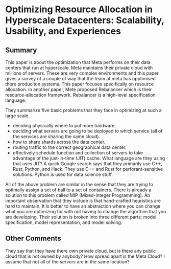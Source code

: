 # Optimizing Resource Allocation in Hyperscale Datacenters: Scalability, Usability, and Experiences
## Summary
This paper is about the optimization that Meta performs on their data centers that run at hyperscale.
Meta maintains their private cloud with millions of servers.
These are very complex environments and this paper gives a survey of a couple of way that the team at meta has opptimised there produciton systems.
This paper focuses specifically on resource allocation.
In another paper, Mete proposed Rebalancer which is their resource-allocation framework.
Rebalancer is a high-level specification language.

They summarize five basic problems that they face in optimizing at such a large scale.
- deciding physically where to put more hardware.
- deciding what servers are going to be deployed to which service (all of the services are sharing the same cloud).
- how to share shards across the data center.
- routing traffic to the correct geographical data center.
- effectively schedule function and collection of servers to take advantage of the just-in-time (JIT) cache.
What language are they using that uses JIT?
A quick Google search says that they primarily use C++, Rust, Python, and Hack.
They use C++ and Rust for perforant-sensitive solutions.
Python is used for data science stuff.

All of the above problem are similar in the sense that they are trying to optimally assign a set of ball to a set of containers.
There is already a solution to this problem called MIP (Mixed-Integer Programming).
An important observation that they include is that hand-crafted heuristics are hard to maintain.
It is better to have an abstraction where you can change what you are optimizing for with out having to change the algorthim that you are developing.
Their solution is broken into three different parts: model specification, model representation, and model solving.

## Other Comments
They say that they have there own private cloud, but is there any pubilc cloud that is not owned by anybody?
How spread apart is the Meta Cloud? 
I assume that not all of the servers are in the same location?

